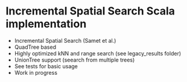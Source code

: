 # Incremental Spatial Search Scala implementation
* Incremental Spatial Search (Samet et al.)
* QuadTree based
* Highly optimized kNN and range search (see legacy_results folder)
* UnionTree support (seearch from multiple trees)
* See tests for basic usage
* Work in progress


